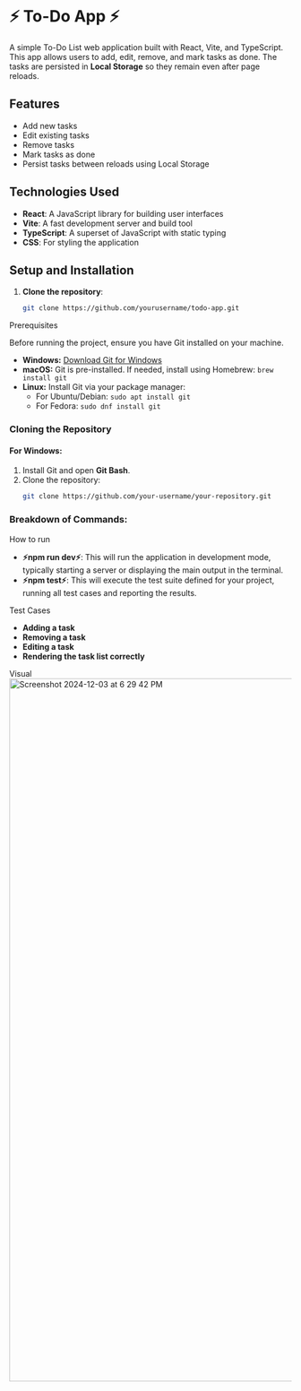 # ⚡️ To-Do App ⚡️

A simple To-Do List web application built with React, Vite, and TypeScript. This app allows users to add, edit, remove, and mark tasks as done. The tasks are persisted in **Local Storage** so they remain even after page reloads.


## Features

- Add new tasks
- Edit existing tasks
- Remove tasks
- Mark tasks as done
- Persist tasks between reloads using Local Storage

## Technologies Used

- **React**: A JavaScript library for building user interfaces
- **Vite**: A fast development server and build tool
- **TypeScript**: A superset of JavaScript with static typing
- **CSS**: For styling the application

## Setup and Installation

1. **Clone the repository**:
   ```bash
   git clone https://github.com/yourusername/todo-app.git

  Prerequisites

Before running the project, ensure you have Git installed on your machine.

- **Windows:** [Download Git for Windows](https://git-scm.com/download/win)
- **macOS:** Git is pre-installed. If needed, install using Homebrew: `brew install git`
- **Linux:** Install Git via your package manager:
  - For Ubuntu/Debian: `sudo apt install git`
  - For Fedora: `sudo dnf install git`

### Cloning the Repository

#### For Windows:
1. Install Git and open **Git Bash**.
2. Clone the repository:
   ```bash
   git clone https://github.com/your-username/your-repository.git
   
### Breakdown of Commands:
How to run
- **⚡️npm run dev⚡️**: This will run the application in development mode, typically starting a server or displaying the main output in the terminal.
- **⚡️npm test⚡️**: This will execute the test suite defined for your project, running all test cases and reporting the results.


Test Cases
- **Adding a task**
- **Removing a task**
- **Editing a task**
- **Rendering the task list correctly**

Visual
<img width="1255" alt="Screenshot 2024-12-03 at 6 29 42 PM" src="https://github.com/user-attachments/assets/b8b43927-2ec2-4ff8-9f5a-94bb16f1a7bd">






